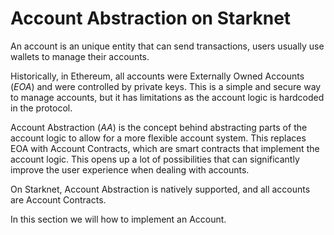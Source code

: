 # Account Abstraction on Starknet

An account is an unique entity that can send transactions, users usually use wallets to manage their accounts.

Historically, in Ethereum, all accounts were Externally Owned Accounts (_EOA_) and were controlled by private keys. This is a simple and secure way to manage accounts, but it has limitations as the account logic is hardcoded in the protocol.

Account Abstraction (_AA_) is the concept behind abstracting parts of the account logic to allow for a more flexible account system.
This replaces EOA with Account Contracts, which are smart contracts that implement the account logic. This opens up a lot of possibilities that can significantly improve the user experience when dealing with accounts.

On Starknet, Account Abstraction is natively supported, and all accounts are Account Contracts.

In this section we will how to implement an Account.
 <!-- and common customizations that can be done to it. -->
